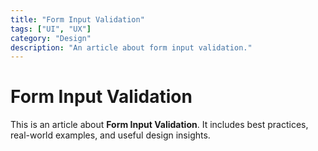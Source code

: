 ```yaml
---
title: "Form Input Validation"
tags: ["UI", "UX"]
category: "Design"
description: "An article about form input validation."
---
```


# Form Input Validation

This is an article about **Form Input Validation**. It includes best practices, real-world examples, and useful design insights.
